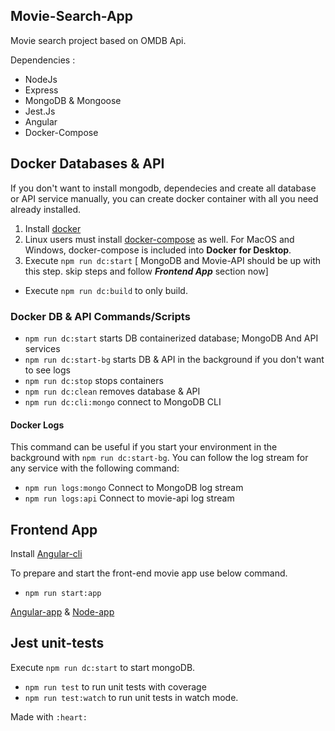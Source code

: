 ## Movie-Search-App

Movie search project based on OMDB Api.

Dependencies : 
- NodeJs
- Express
- MongoDB & Mongoose
- Jest.Js
- Angular
- Docker-Compose
## Docker Databases & API

If you don't want to install mongodb, dependecies and create all database or API service manually, you can create docker container with all you need already installed.

1. Install [docker](https://www.docker.com/get-started)
2. Linux users must install [docker-compose](https://docs.docker.com/compose/install/) as well. For MacOS and Windows, docker-compose is included into **Docker for Desktop**.
3. Execute `npm run dc:start` [ MongoDB and Movie-API should be up with this step. skip steps and follow ***Frontend App*** section now]
- Execute `npm run dc:build` to only build.

### Docker DB & API Commands/Scripts

- `npm run dc:start` starts DB containerized database; MongoDB And API services
- `npm run dc:start-bg` starts DB & API in the background if you don't want to see logs
- `npm run dc:stop` stops containers
- `npm run dc:clean` removes database & API
- `npm run dc:cli:mongo` connect to MongoDB CLI

#### Docker Logs

This command can be useful if you start your environment in the background with `npm run dc:start-bg`. You can follow the log stream for any service with the following command:

- `npm run logs:mongo` Connect to MongoDB log stream
- `npm run logs:api` Connect to movie-api log stream

## Frontend App
Install [Angular-cli](https://angular.io/cli#installing-angular-cli)

To prepare and start the front-end movie app use below command.
- `npm run start:app`

[Angular-app](http://localhost:4200) & [Node-app](http://localhost:3000/movies)

## Jest unit-tests
Execute `npm run dc:start` to start mongoDB.
- `npm run test` to run unit tests with coverage
- `npm run test:watch` to run unit tests in watch mode.

Made with `:heart:`